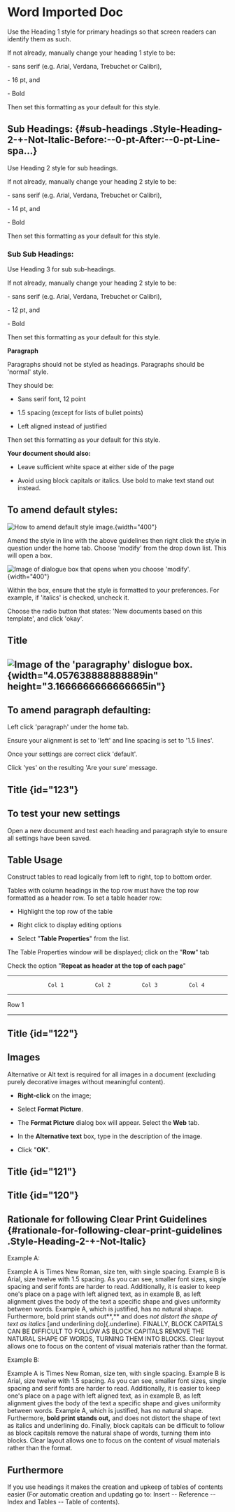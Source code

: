 # Word Imported Doc

Use the Heading 1 style for primary headings so that screen readers can
identify them as such.

If not already, manually change your heading 1 style to be:

\- sans serif (e.g. Arial, Verdana, Trebuchet or Calibri),

\- 16 pt, and

\- Bold

Then set this formatting as your default for this style.

## Sub Headings:  {#sub-headings .Style-Heading-2-+-Not-Italic-Before:--0-pt-After:--0-pt-Line-spa...}

Use Heading 2 style for sub headings.

If not already, manually change your heading 2 style to be:

\- sans serif (e.g. Arial, Verdana, Trebuchet or Calibri),

\- 14 pt, and

\- Bold

Then set this formatting as your default for this style.

### Sub Sub Headings: 

Use Heading 3 for sub sub-headings.

If not already, manually change your heading 2 style to be:

\- sans serif (e.g. Arial, Verdana, Trebuchet or Calibri),

\- 12 pt, and

\- Bold

Then set this formatting as your default for this style.

**Paragraph**

Paragraphs should not be styled as headings. Paragraphs should be
'normal' style.

They should be:

-   Sans serif font, 12 point

-   1.5 spacing (except for lists of bullet points)

-   Left aligned instead of justified

Then set this formatting as your default for this style.

**Your document should also:**

-   Leave sufficient white space at either side of the page

-   Avoid using block capitals or italics. Use bold to make text stand
    out instead.

## To amend default styles:

![How to amend default style
image.](image1.png "Amend Default Styles"){width="400"}

Amend the style in line with the above guidelines then right click the
style in question under the home tab. Choose 'modify' from the drop down
list. This will open a box.

![Image of dialogue box that opens when you choose
\'modify\'.](image1.png){width="400"}

Within the box, ensure that the style is formatted to your preferences.
For example, if 'italics' is checked, uncheck it.

Choose the radio button that states: 'New documents based on this
template', and click 'okay'.

## Title

## ![Image of the \'paragraphy\' dislogue box.](/Users/svetlana.novikova_1/help-documentation/media/image3.png){width="4.057638888888889in" height="3.1666666666666665in"}

## To amend paragraph defaulting:

Left click 'paragraph' under the home tab.

Ensure your alignment is set to 'left' and line spacing is set to '1.5
lines'.

Once your settings are correct click 'default'.

Click 'yes' on the resulting 'Are your sure' message.

## Title {id="123"}

## To test your new settings

Open a new document and test each heading and paragraph style to ensure
all settings have been saved.

##  Table Usage

Construct tables to read logically from left to right, top to bottom
order.

Tables with column headings in the top row must have the top row
formatted as a header row. To set a table header row:

-   Highlight the top row of the table

-   Right click to display editing options

-   Select "**Table Properties**" from the list.

The Table Properties window will be displayed; click on the "**Row**"
tab

Check the option "**Repeat as header at the top of each page**"

  --------------------------------------------------------------------------
                 Col 1          Col 2          Col 3          Col 4
  -------------- -------------- -------------- -------------- --------------
  Row 1                                                       

  --------------------------------------------------------------------------

## Title {id="122"}

## Images 

Alternative or Alt text is required for all images in a document
(excluding purely decorative images without meaningful content).  

-   **Right-click** on the image;

-   Select **Format Picture**.

-   The **Format Picture** dialog box will appear. Select the **Web**
    tab.

-   In the **Alternative text** box, type in the description of the
    image.

-   Click "**OK**".

##  Title {id="121"}

##  Title {id="120"}

##  Rationale for following Clear Print Guidelines {#rationale-for-following-clear-print-guidelines .Style-Heading-2-+-Not-Italic}

Example A:

Example A is Times New Roman, size ten, with single spacing. Example B
is Arial, size twelve with 1.5 spacing. As you can see, smaller font
sizes, single spacing and serif fonts are harder to read. Additionally,
it is easier to keep one's place on a page with left aligned text, as in
example B, as left alignment gives the body of the text a specific shape
and gives uniformity between words. Example A, which is justified, has
no natural shape. Furthermore, bold print stands out**,** and does *not
distort the shape of text as italics* [and underlining do]{.underline}.
FINALLY, BLOCK CAPITALS CAN BE DIFFICULT TO FOLLOW AS BLOCK CAPITALS
REMOVE THE NATURAL SHAPE OF WORDS, TURNING THEM INTO BLOCKS. Clear
layout allows one to focus on the content of visual materials rather
than the format.

Example B:

Example A is Times New Roman, size ten, with single spacing. Example B
is Arial, size twelve with 1.5 spacing. As you can see, smaller font
sizes, single spacing and serif fonts are harder to read. Additionally,
it is easier to keep one's place on a page with left aligned text, as in
example B, as left alignment gives the body of the text a specific shape
and gives uniformity between words. Example A, which is justified, has
no natural shape. Furthermore, **bold print stands out,** and does not
distort the shape of text as italics and underlining do. Finally, block
capitals can be difficult to follow as block capitals remove the natural
shape of words, turning them into blocks. Clear layout allows one to
focus on the content of visual materials rather than the format.

## Furthermore

If you use headings it makes the creation and upkeep of tables of
contents easier (For automatic creation and updating go to: Insert --
Reference -- Index and Tables -- Table of contents).
